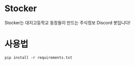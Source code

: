 # Stocker

Stocker는 대지고등학교 동창들이 만드는 주식정보 Discord 봇입니다!


# 사용법

```
pip install -r requirements.txt
```
